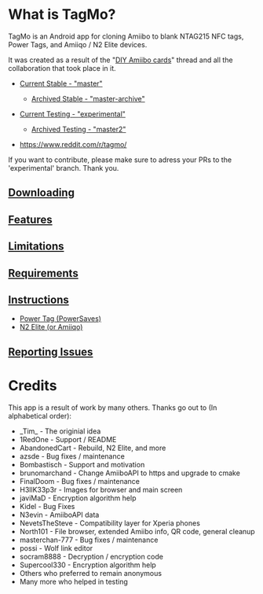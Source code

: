 # What is TagMo?

TagMo is an Android app for cloning Amiibo to blank NTAG215 NFC tags, Power Tags, and Amiiqo / N2 Elite devices.

It was created as a result of the "[DIY Amiibo cards](https://gbatemp.net/threads/diy-amiibo-cards.406978/)" thread and all the collaboration that took place in it.

* [Current Stable - "master"](https://github.com/HiddenRamblings/TagMo/tree/master)
    * [Archived Stable - "master-archive"](https://github.com/HiddenRamblings/TagMo/tree/master-archive)

* [Current Testing - "experimental"](https://github.com/HiddenRamblings/TagMo/tree/experimental)
    * [Archived Testing - "master2"](https://github.com/HiddenRamblings/TagMo/tree/master2)

* https://www.reddit.com/r/tagmo/

If you want to contribute, please make sure to adress your PRs to the 'experimental' branch. Thank you.

## [Downloading](https://github.com/HiddenRamblings/TagMo/wiki/Instructions#downloading-tagmo)

## [Features](https://github.com/HiddenRamblings/TagMo/wiki#features)

## [Limitations](https://github.com/HiddenRamblings/TagMo/wiki#limitations)

## [Requirements](https://github.com/HiddenRamblings/TagMo/wiki#requirements)

## [Instructions](https://github.com/HiddenRamblings/TagMo/wiki/Instructions)
* [Power Tag (PowerSaves)](<https://github.com/HiddenRamblings/TagMo/wiki/Power-Tag-(PowerSaves)>)
* [N2 Elite (or Amiiqo)](<https://github.com/HiddenRamblings/TagMo/wiki/N2-Elite-(or-Amiiqo)>)

## [Reporting Issues](https://github.com/HiddenRamblings/TagMo/wiki/Reporting-Issues)

# Credits
This app is a result of work by many others. Thanks go out to (In alphabetical order):

* \_Tim\_ - The originial idea
* 1RedOne - Support / README
* AbandonedCart - Rebuild, N2 Elite, and more
* azsde - Bug fixes / maintenance
* Bombastisch - Support and motivation
* brunomarchand - Change AmiiboAPI to https and upgrade to cmake
* FinalDoom - Bug fixes / maintenance
* H3llK33p3r - Images for browser and main screen
* javiMaD - Encryption algorithm help
* Kidel - Bug Fixes
* N3evin - AmiiboAPI data
* NevetsTheSteve - Compatibility layer for Xperia phones
* North101 - File browser, extended Amiibo info, QR code, general cleanup
* masterchan-777 - Bug fixes / maintenance
* possi - Wolf link editor
* socram8888 - Decryption / encryption code
* Supercool330 - Encryption algorithm help
* Others who preferred to remain anonymous
* Many more who helped in testing

